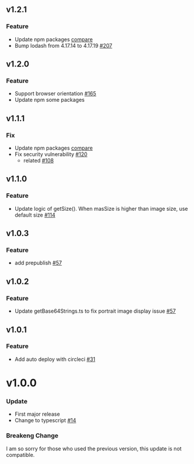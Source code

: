 ## v1.2.1

### Feature

- Update npm packages [compare](https://github.com/hanagejet/exif-rotate-js/compare/v1.2.0...v1.2.1)
- Bump lodash from 4.17.14 to 4.17.19 [#207](https://github.com/hanagejet/exif-rotate-js/pull/207)

## v1.2.0

### Feature

- Support browser orientation [#165](https://github.com/hanagejet/exif-rotate-js/pull/165)
- Update npm some packages

## v1.1.1

### Fix

- Update npm packages [compare](https://github.com/hanagejet/exif-rotate-js/compare/v1.1.0...v1.1.1)
- Fix security vulnerability [#120](https://github.com/hanagejet/exif-rotate-js/pull/120)
  - related [#108](https://github.com/hanagejet/exif-rotate-js/pull/108)

## v1.1.0

### Feature

- Update logic of getSize(). When masSize is higher than image size, use default size [#114](https://github.com/hanagejet/exif-rotate-js/pull/114)

## v1.0.3

### Feature

- add prepublish [#57](https://github.com/hanagejet/exif-rotate-js/pull/57)

## v1.0.2

### Feature

- Update getBase64Strings.ts to fix portrait image display issue [#57](https://github.com/hanagejet/exif-rotate-js/pull/57)

## v1.0.1

### Feature

- Add auto deploy with circleci [#31](https://github.com/hanagejet/exif-rotate-js/pull/31)

# v1.0.0

### Update

- First major release
- Change to typescript [#14](https://github.com/hanagejet/exif-rotate-js/pull/14)

### Breakeng Change

I am so sorry for those who used the previous version, this update is not compatible.
